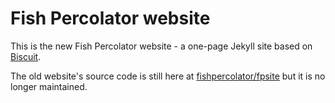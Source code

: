 # Fish Percolator website

This is the new Fish Percolator website - a one-page Jekyll site based on [Biscuit](http://sblisesivdin.github.io/biscuit).

The old website's source code is still here at [fishpercolator/fpsite](https://github.com/fishpercolator/fpsite.git) but it is no longer maintained.
